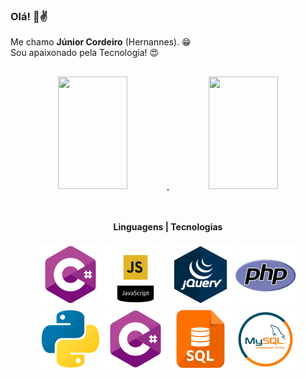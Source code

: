 ### Olá! 👋✌ <br>
Me chamo <b>Júnior Cordeiro</b> (Hernannes). 😁  <br>
Sou apaixonado pela Tecnologia! 😍

##
<div align="center">
  <a href="https://github.com/hernannes">
  <img height="180em" width="47%" src="https://github-readme-stats.vercel.app/api?username=hernannes&show_icons=true&theme=dracula&include_all_commits=true&count_private=true"/>
  <img height="180em" width="47%" src="https://github-readme-stats.vercel.app/api/top-langs/?username=hernannes&layout=compact&langs_count=7&theme=dracula"/>
</div>

##

<div align="center" style='display:inline-block;'>
  <h4> Linguagens | Tecnologias</h4>
  <img width="100px" src="https://raw.githubusercontent.com/hernannes/hernannes.github.io/main/icones/icon_csharp.png"/>
  <img width="100px" src="https://raw.githubusercontent.com/hernannes/hernannes.github.io/main/icones/icon_javascript.png"/>
  <img width="100px" src="https://raw.githubusercontent.com/hernannes/hernannes.github.io/main/icones/icon_jquery.png"/>
  <img width="100px" src="https://raw.githubusercontent.com/hernannes/hernannes.github.io/main/icones/icon_php.png"/>
  <img width="100px" src="https://raw.githubusercontent.com/hernannes/hernannes.github.io/main/icones/icon_python.png"/>
  <img width="100px" src="https://raw.githubusercontent.com/hernannes/hernannes.github.io/main/icones/icon_csharp.png"/>
  <img width="100px" src="https://raw.githubusercontent.com/hernannes/hernannes.github.io/main/icones/icon_sql.png"/>
  <img width="100px" src="https://raw.githubusercontent.com/hernannes/hernannes.github.io/main/icones/icon_mysql.png"/>
</div>

